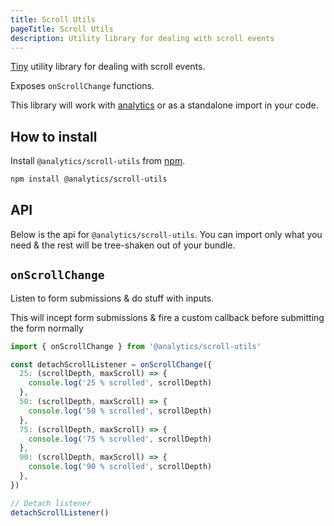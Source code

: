 ```yaml
---
title: Scroll Utils
pageTitle: Scroll Utils
description: Utility library for dealing with scroll events
---
```


[Tiny](https://bundlephobia.com/result?p=@analytics/scroll-utils) utility library for dealing with scroll events.

Exposes `onScrollChange` functions.

This library will work with [analytics](https://getanalytics.io) or as a standalone import in your code.

## How to install

Install `@analytics/scroll-utils` from [npm](https://www.npmjs.com/package/@analytics/scroll-utils).

```bash
npm install @analytics/scroll-utils
```

## API

Below is the api for `@analytics/scroll-utils`. You can import only what you need & the rest will be tree-shaken out of your bundle.

## `onScrollChange`

Listen to form submissions & do stuff with inputs.

This will incept form submissions & fire a custom callback before submitting the form normally

```js
import { onScrollChange } from '@analytics/scroll-utils'

const detachScrollListener = onScrollChange({
  25: (scrollDepth, maxScroll) => {
    console.log('25 % scrolled', scrollDepth)
  },
  50: (scrollDepth, maxScroll) => {
    console.log('50 % scrolled', scrollDepth)
  },
  75: (scrollDepth, maxScroll) => {
    console.log('75 % scrolled', scrollDepth)
  },
  90: (scrollDepth, maxScroll) => {
    console.log('90 % scrolled', scrollDepth)
  },
})

// Detach listener
detachScrollListener()
```
